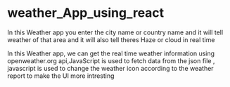 # weather_App_using_react
In this Weather app you enter the city name or country name and it will tell weather of that area and it will also tell theres Haze or cloud in real time

In this Weather app, we can get the real time weather information using openweather.org api,JavaScript is used to fetch data from the json file , javascript is used to change the weather icon according to the weather report to make the UI more intresting
